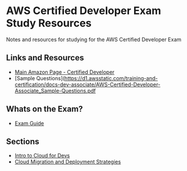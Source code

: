 # AWS Certified Developer Exam Study Resources
Notes and resources for studying for the AWS Certified Developer Exam

## Links and Resources
* [Main Amazon Page - Certified Developer](https://aws.amazon.com/certification/certified-developer-associate/)
* [Sample Questions](https://d1.awsstatic.com/training-and-certification/docs-dev-associate/AWS-Certified-Developer-Associate_Sample-Questions.pdf

## Whats on the Exam?
* [Exam Guide](https://d1.awsstatic.com/training-and-certification/docs-dev-associate/AWS-Certified-Developer-Associate_Exam-Guide.pdf)

## Sections
* [Intro to Cloud for Devs](https://github.com/rhysma/AWSResources/blob/master/dev_intro.md)
* [Cloud Migration and Deployment Strategies](https://github.com/rhysma/AWSResources/blob/master/dev_migration.md)




     
     
     
     
    
    






